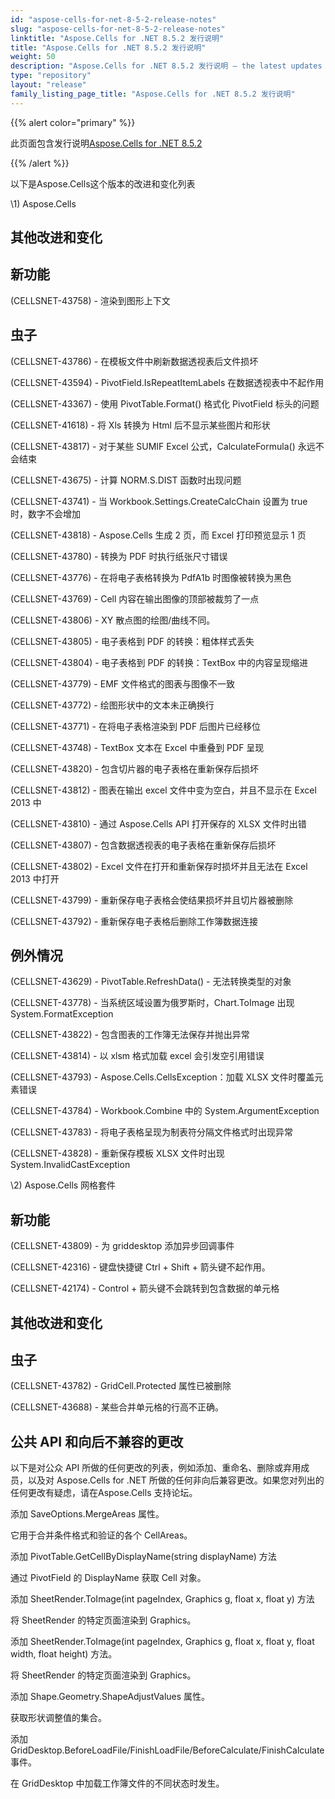 ```yaml
---
id: "aspose-cells-for-net-8-5-2-release-notes"
slug: "aspose-cells-for-net-8-5-2-release-notes"
linktitle: "Aspose.Cells for .NET 8.5.2 发行说明"
title: "Aspose.Cells for .NET 8.5.2 发行说明"
weight: 50
description: "Aspose.Cells for .NET 8.5.2 发行说明 – the latest updates and fixes."
type: "repository"
layout: "release"
family_listing_page_title: "Aspose.Cells for .NET 8.5.2 发行说明"
---
```

{{% alert color="primary" %}} 

此页面包含发行说明[Aspose.Cells for .NET 8.5.2](https://releases.aspose.com/cells/net/new-releases/aspose.cells-for-.net-8.5.2/)

{{% /alert %}} 

以下是Aspose.Cells这个版本的改进和变化列表



\1) Aspose.Cells 


## **其他改进和变化**

## **新功能**


 (CELLSNET-43758) - 渲染到图形上下文


## **虫子**


(CELLSNET-43786) - 在模板文件中刷新数据透视表后文件损坏

(CELLSNET-43594) - PivotField.IsRepeatItemLabels 在数据透视表中不起作用

(CELLSNET-43367) - 使用 PivotTable.Format() 格式化 PivotField 标头的问题

(CELLSNET-41618) - 将 Xls 转换为 Html 后不显示某些图片和形状

(CELLSNET-43817) - 对于某些 SUMIF Excel 公式，CalculateFormula() 永远不会结束

(CELLSNET-43675) - 计算 NORM.S.DIST 函数时出现问题

(CELLSNET-43741) - 当 Workbook.Settings.CreateCalcChain 设置为 true 时，数字不会增加

(CELLSNET-43818) - Aspose.Cells 生成 2 页，而 Excel 打印预览显示 1 页

(CELLSNET-43780) - 转换为 PDF 时执行纸张尺寸错误

(CELLSNET-43776) - 在将电子表格转换为 PdfA1b 时图像被转换为黑色

(CELLSNET-43769) - Cell 内容在输出图像的顶部被裁剪了一点

(CELLSNET-43806) - XY 散点图的绘图/曲线不同。

(CELLSNET-43805) - 电子表格到 PDF 的转换：粗体样式丢失

(CELLSNET-43804) - 电子表格到 PDF 的转换：TextBox 中的内容呈现缩进

(CELLSNET-43779) - EMF 文件格式的图表与图像不一致

(CELLSNET-43772) - 绘图形状中的文本未正确换行

(CELLSNET-43771) - 在将电子表格渲染到 PDF 后图片已经移位

(CELLSNET-43748) - TextBox 文本在 Excel 中重叠到 PDF 呈现

(CELLSNET-43820) - 包含切片器的电子表格在重新保存后损坏

(CELLSNET-43812) - 图表在输出 excel 文件中变为空白，并且不显示在 Excel 2013 中

(CELLSNET-43810) - 通过 Aspose.Cells API 打开保存的 XLSX 文件时出错

(CELLSNET-43807) - 包含数据透视表的电子表格在重新保存后损坏

(CELLSNET-43802) - Excel 文件在打开和重新保存时损坏并且无法在 Excel 2013 中打开

(CELLSNET-43799) - 重新保存电子表格会使结果损坏并且切片器被删除

(CELLSNET-43792) - 重新保存电子表格后删除工作簿数据连接


## **例外情况**


(CELLSNET-43629) - PivotTable.RefreshData() - 无法转换类型的对象

(CELLSNET-43778) - 当系统区域设置为俄罗斯时，Chart.ToImage 出现 System.FormatException

 (CELLSNET-43822) - 包含图表的工作簿无法保存并抛出异常

(CELLSNET-43814) - 以 xlsm 格式加载 excel 会引发空引用错误

(CELLSNET-43793) - Aspose.Cells.CellsException：加载 XLSX 文件时覆盖元素错误

(CELLSNET-43784) - Workbook.Combine 中的 System.ArgumentException

 (CELLSNET-43783) - 将电子表格呈现为制表符分隔文件格式时出现异常

(CELLSNET-43828) - 重新保存模板 XLSX 文件时出现 System.InvalidCastException



\2) Aspose.Cells 网格套件


## **新功能**


 (CELLSNET-43809) - 为 griddesktop 添加异步回调事件

(CELLSNET-42316) - 键盘快捷键 Ctrl + Shift + 箭头键不起作用。

 (CELLSNET-42174) - Control + 箭头键不会跳转到包含数据的单元格


## **其他改进和变化**

## **虫子**


(CELLSNET-43782) - GridCell.Protected 属性已被删除

(CELLSNET-43688) - 某些合并单元格的行高不正确。


## **公共 API 和向后不兼容的更改**


以下是对公众 API 所做的任何更改的列表，例如添加、重命名、删除或弃用成员，以及对 Aspose.Cells for .NET 所做的任何非向后兼容更改。如果您对列出的任何更改有疑虑，请在Aspose.Cells 支持论坛。



添加 SaveOptions.MergeAreas 属性。

它用于合并条件格式和验证的各个 CellAreas。



添加 PivotTable.GetCellByDisplayName(string displayName) 方法

通过 PivotField 的 DisplayName 获取 Cell 对象。



添加 SheetRender.ToImage(int pageIndex, Graphics g, float x, float y) 方法

将 SheetRender 的特定页面渲染到 Graphics。



添加 SheetRender.ToImage(int pageIndex, Graphics g, float x, float y, float width, float height) 方法。

将 SheetRender 的特定页面渲染到 Graphics。



添加 Shape.Geometry.ShapeAdjustValues 属性。

获取形状调整值的集合。



添加 GridDesktop.BeforeLoadFile/FinishLoadFile/BeforeCalculate/FinishCalculate 事件。

在 GridDesktop 中加载工作簿文件的不同状态时发生。


